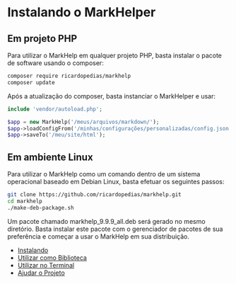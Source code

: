 # Instalando o MarkHelper

## Em projeto PHP

Para utilizar o MarkHelp em qualquer projeto PHP, basta instalar 
o pacote de software usando o composer:

```bash
composer require ricardopedias/markhelp
composer update
```

Após a atualização do composer, basta instanciar o MarkHelper e usar:

```php
include 'vendor/autoload.php';

$app = new MarkHelp('/meus/arquivos/markdown/');
$app->loadConfigFrom('/minhas/configurações/personalizadas/config.json');
$app->saveTo('/meu/site/html');
```

## Em ambiente Linux

Para utilizar o MarkHelp como um comando dentro de um sistema operacional 
baseado em Debian Linux, basta efetuar os seguintes passos:

```bash
git clone https://github.com/ricardopedias/markhelp.git
cd markhelp
./make-deb-package.sh
```

Um pacote chamado markhelp_9.9.9_all.deb será gerado no mesmo diretório. 
Basta instalar este pacote com o gerenciador de pacotes de sua preferência 
e começar a usar o MarkHelp em sua distribuição.

-   [Instalando](instalando.md)
-   [Utilizar como Biblioteca](utilizar-como-biblioteca.md)
-   [Utilizar no Terminal](utilizar-no-terminal.md)
-   [Ajudar o Projeto](como-ajudar.md)

